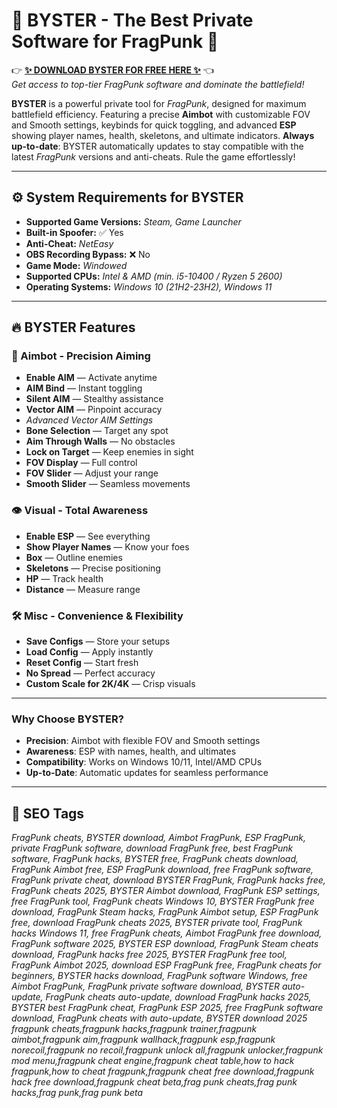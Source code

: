 # 🌟 BYSTER - The Best Private Software for FragPunk 🌟  
👉 **[✨ DOWNLOAD BYSTER FOR FREE HERE ✨](https://example.com/byster-download)** 👈  
*Get access to top-tier FragPunk software and dominate the battlefield!*  

**BYSTER** is a powerful private tool for *FragPunk*, designed for maximum battlefield efficiency. Featuring a precise **Aimbot** with customizable FOV and Smooth settings, keybinds for quick toggling, and advanced **ESP** showing player names, health, skeletons, and ultimate indicators. **Always up-to-date**: BYSTER automatically updates to stay compatible with the latest *FragPunk* versions and anti-cheats. Rule the game effortlessly!

---

## ⚙️ System Requirements for BYSTER
- **Supported Game Versions:** *Steam, Game Launcher*  
- **Built-in Spoofer:** ✅ Yes  
- **Anti-Cheat:** *NetEasy*  
- **OBS Recording Bypass:** ❌ No  
- **Game Mode:** *Windowed*  
- **Supported CPUs:** *Intel & AMD (min. i5-10400 / Ryzen 5 2600)*  
- **Operating Systems:** *Windows 10 (21H2-23H2), Windows 11*  

---

## 🔥 BYSTER Features

### 🎯 Aimbot - Precision Aiming
- **Enable AIM** — Activate anytime  
- **AIM Bind** — Instant toggling  
- **Silent AIM** — Stealthy assistance  
- **Vector AIM** — Pinpoint accuracy  
- *Advanced Vector AIM Settings*  
- **Bone Selection** — Target any spot  
- **Aim Through Walls** — No obstacles  
- **Lock on Target** — Keep enemies in sight  
- **FOV Display** — Full control  
- **FOV Slider** — Adjust your range  
- **Smooth Slider** — Seamless movements  

### 👁️ Visual - Total Awareness
- **Enable ESP** — See everything  
- **Show Player Names** — Know your foes  
- **Box** — Outline enemies  
- **Skeletons** — Precise positioning  
- **HP** — Track health  
- **Distance** — Measure range  

### 🛠️ Misc - Convenience & Flexibility
- **Save Configs** — Store your setups  
- **Load Config** — Apply instantly  
- **Reset Config** — Start fresh  
- **No Spread** — Perfect accuracy  
- **Custom Scale for 2K/4K** — Crisp visuals  

---

### Why Choose BYSTER?  
- **Precision**: Aimbot with flexible FOV and Smooth settings  
- **Awareness**: ESP with names, health, and ultimates  
- **Compatibility**: Works on Windows 10/11, Intel/AMD CPUs  
- **Up-to-Date**: Automatic updates for seamless performance  

---

## 🔑 SEO Tags  
*FragPunk cheats, BYSTER download, Aimbot FragPunk, ESP FragPunk, private FragPunk software, download FragPunk free, best FragPunk software, FragPunk hacks, BYSTER free, FragPunk cheats download, FragPunk Aimbot free, ESP FragPunk download, free FragPunk software, FragPunk private cheat, download BYSTER FragPunk, FragPunk hacks free, FragPunk cheats 2025, BYSTER Aimbot download, FragPunk ESP settings, free FragPunk tool, FragPunk cheats Windows 10, BYSTER FragPunk free download, FragPunk Steam hacks, FragPunk Aimbot setup, ESP FragPunk free, download FragPunk cheats 2025, BYSTER private tool, FragPunk hacks Windows 11, free FragPunk cheats, Aimbot FragPunk free download, FragPunk software 2025, BYSTER ESP download, FragPunk Steam cheats download, FragPunk hacks free 2025, BYSTER FragPunk free tool, FragPunk Aimbot 2025, download ESP FragPunk free, FragPunk cheats for beginners, BYSTER hacks download, FragPunk software Windows, free Aimbot FragPunk, FragPunk private software download, BYSTER auto-update, FragPunk cheats auto-update, download FragPunk hacks 2025, BYSTER best FragPunk cheat, FragPunk ESP 2025, free FragPunk software download, FragPunk cheats with auto-update, BYSTER download 2025 fragpunk cheats,fragpunk hacks,fragpunk trainer,fragpunk aimbot,fragpunk aim,fragpunk wallhack,fragpunk esp,fragpunk norecoil,fragpunk no recoil,fragpunk unlock all,fragpunk unlocker,fragpunk mod menu,fragpunk cheat engine,fragpunk cheat table,how to hack fragpunk,how to cheat fragpunk,fragpunk cheat free download,fragpunk hack free download,fragpunk cheat beta,frag punk cheats,frag punk hacks,frag punk,frag punk beta*
